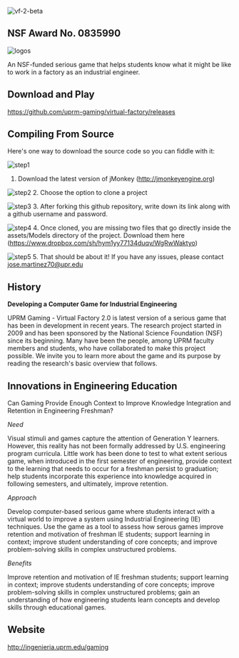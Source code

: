 ![vf-2-beta](https://f.cloud.github.com/assets/4027178/1882041/4111c01e-7970-11e3-9650-d4abbb60cf92.png)

NSF Award No. 0835990 
--------

![logos](https://f.cloud.github.com/assets/4027178/1883952/9298295c-7991-11e3-9d79-d5e7f933ac21.png)

An NSF-funded serious game that helps students know what it might be like to work in a factory as an industrial engineer.

Download and Play
--------
https://github.com/uprm-gaming/virtual-factory/releases

Compiling From Source
--------
Here's one way to download the source code so you can fiddle with it:

![step1](https://f.cloud.github.com/assets/4027178/1884444/f5828ada-79a0-11e3-8949-7efd42c69178.png)
1. Download the latest version of jMonkey (http://jmonkeyengine.org)

![step2](https://f.cloud.github.com/assets/4027178/1884585/e6609cd6-79a5-11e3-9e23-85921905bb87.png)
2. Choose the option to clone a project

![step3](https://f.cloud.github.com/assets/4027178/1884616/2b7bc66e-79a7-11e3-9acc-62aee9b8ea28.png)
3. After forking this github repository, write down its link along with a github username and password.

![step4](https://f.cloud.github.com/assets/4027178/1884714/0f1b4c20-79ab-11e3-9165-e63193ed246e.png)
4. Once cloned, you are missing two files that go directly inside the assets/Models directory of the project. Download them here (https://www.dropbox.com/sh/hym1yy77134duqv/WgRwWaktyo)

![step5](https://f.cloud.github.com/assets/4027178/1884741/19e02b8e-79ac-11e3-897f-3cfc8195f59e.png)
5. That should be about it! If you have any issues, please contact jose.martinez70@upr.edu

History
--------

**Developing a  Computer Game for Industrial Engineering**

UPRM Gaming - Virtual Factory 2.0 is latest version of a  serious game that has been in development in recent years. The  research project started in 2009 and  has been sponsored  by the National Science Foundation (NSF) since its beginning. Many have been the people, among UPRM faculty members and students, who have collaborated to make this project possible.  We invite you to learn more about the game and its purpose by reading the research's basic  overview that follows.

Innovations in Engineering Education
--------

Can Gaming Provide Enough Context to Improve Knowledge Integration and Retention in Engineering Freshman?

*Need*

Visual stimuli and games capture the attention of Generation Y learners. However, this reality has not been formally addressed by U.S. engineering program curricula. Little work has been done to test to what extent serious game, when introduced in the first semester of engineering, provide context to the learning that needs to occur for a freshman persist to graduation; help students incorporate this experience into knowledge acquired in following semesters, and ultimately, improve retention.

*Approach*

Develop computer-based serious game where students interact with a virtual world to improve a system using Industrial Engineering (IE) techniques. Use the game as a tool to assess how serous games improve retention and motivation of freshman IE students; support learning in context; improve student understanding of core concepts; and improve problem-solving skills in complex unstructured problems.

*Benefits*

Improve retention and motivation of IE freshman students; support learning in context; improve students understanding of core concepts; improve problem-solving skills in complex unstructured problems; gain an understanding of how engineering students learn concepts and develop skills through educational games.

Website
--------
http://ingenieria.uprm.edu/gaming
